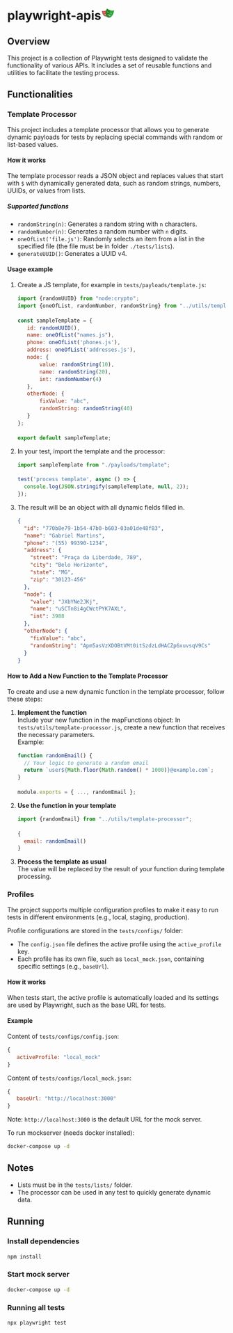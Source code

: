 # playwright-apis<img src="static/playwright-logo.svg" alt="drawing" width="32"/>

## Overview
This project is a collection of Playwright tests designed to validate the functionality of various APIs. It includes a set of reusable functions and utilities to facilitate the testing process.

## Functionalities

### Template Processor

This project includes a template processor that allows you to generate dynamic payloads for tests by replacing special commands with random or list-based values.

#### How it works

The template processor reads a JSON object and replaces values that start with `$` with dynamically generated data, such as random strings, numbers, UUIDs, or values from lists.

##### Supported functions

- `randomString(n)`: Generates a random string with `n` characters.
- `randomNumber(n)`: Generates a random number with `n` digits.
- `oneOfList('file.js')`: Randomly selects an item from a list in the specified file (the file must be in folder `./tests/lists`).
- `generateUUID()`: Generates a UUID v4.

#### Usage example

1. Create a JS template, for example in `tests/payloads/template.js`:

    ```js
   import {randomUUID} from "node:crypto";
   import {oneOfList, randomNumber, randomString} from "../utils/template-processor";
   
   const sampleTemplate = {
       id: randomUUID(),
       name: oneOfList("names.js"),
       phone: oneOfList('phones.js'),
       address: oneOfList('addresses.js'),
       node: {
           value: randomString(10),
           name: randomString(20),
           int: randomNumber(4)
       },
       otherNode: {
           fixValue: "abc",
           randomString: randomString(40)
       }
   };
   
   export default sampleTemplate;
    ```

2. In your test, import the template and the processor:

    ```javascript
    import sampleTemplate from "./payloads/template";
   
    test('process template', async () => {
      console.log(JSON.stringify(sampleTemplate, null, 2));
    });
    ```

3. The result will be an object with all dynamic fields filled in.

   ```json
   {
     "id": "770b8e79-1b54-47b0-b603-03a01de48f83",
     "name": "Gabriel Martins",
     "phone": "(55) 99390-1234",
     "address": {
       "street": "Praça da Liberdade, 789",
       "city": "Belo Horizonte",
       "state": "MG",
       "zip": "30123-456"
     },
     "node": {
       "value": "JXbYNe2JKj",
       "name": "uSCTn8i4gCWctPYK7AXL",
       "int": 3988
     },
     "otherNode": {
       "fixValue": "abc",
       "randomString": "Apm5asVzXDOBtVMt0itSzdzLdHACZp6xuvsqV9Cs"
     }
   }
    ```

#### How to Add a New Function to the Template Processor

To create and use a new dynamic function in the template processor, follow these steps:

1. **Implement the function**</br>Include your new function in the mapFunctions object:
   In `tests/utils/template-processor.js`, create a new function that receives the necessary parameters.  
   Example:
   ```javascript
   function randomEmail() {
     // Your logic to generate a random email
     return `user${Math.floor(Math.random() * 1000)}@example.com`;
   }
   
   module.exports = { ..., randomEmail };
   ```
   
2. **Use the function in your template**
   ```js
   import {randomEmail} from "../utils/template-processor";
   
   {
     email: randomEmail()
   }
   ```
3. **Process the template as usual**</br>The value will be replaced by the result of your function during template processing.

### Profiles

The project supports multiple configuration profiles to make it easy to run tests in different environments (e.g., local, staging, production).

Profile configurations are stored in the `tests/configs/` folder:

- The `config.json` file defines the active profile using the `active_profile` key.
- Each profile has its own file, such as `local_mock.json`, containing specific settings (e.g., `baseUrl`).

#### How it works

When tests start, the active profile is automatically loaded and its settings are used by Playwright, such as the base URL for tests.

#### Example

Content of `tests/configs/config.json`:
   ```js
   {
      activeProfile: "local_mock"
   }
   ```

Content of `tests/configs/local_mock.json`:
   ```js
   {
      baseUrl: "http://localhost:3000"
   }
   ```
Note: `http://localhost:3000` is the default URL for the mock server.

To run mockserver (needs docker installed):
```bash
docker-compose up -d
```

## Notes

- Lists must be in the `tests/lists/` folder.
- The processor can be used in any test to quickly generate dynamic data.

## Running

### Install dependencies
```bash
npm install
```

### Start mock server
```bash
docker-compose up -d
```

### Running all tests
```bash
npx playwright test
```
